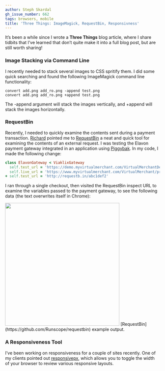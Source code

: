```yaml
---
author: Steph Skardal
gh_issue_number: 662
tags: browsers, mobile
title: 'Three Things: ImageMagick, RequestBin, Responsivness'
---
```


It’s been a while since I wrote a **Three Things** blog article, where I share tidbits that I’ve learned that don’t quite make it into a full blog post, but are still worth sharing!

### Image Stacking via Command Line

I recently needed to stack several images to CSS spritify them. I did some quick searching and found the following ImageMagick command line functionality:

```
convert add.png add_ro.png -append test.png
convert add.png add_ro.png +append test.png
```

The -append argument will stack the images vertically, and +append will stack the images horizontally.

### RequestBin

Recently, I needed to quickly examine the contents sent during a payment transaction. [Richard](/team/richard_templet) pointed me to [RequestBin](https://github.com/Runscope/requestbin) a neat and quick tool for examining the contents of an external request. I was testing the Elavon payment gateway integrated in an application using [Piggybak](https://github.com/piggybak/piggybak). In my code, I made the following change:

```ruby
class ElavonGateway < ViaklixGateway
  self.test_url = 'https://demo.myvirtualmerchant.com/VirtualMerchantDemo/process.do'
  self.live_url = 'https://www.myvirtualmerchant.com/VirtualMerchant/process.do'
+ self.test_url = 'http://requestb.in/abc1def2'
```

I ran through a single checkout, then visited the RequestBin inspect URL to examine the variables passed to the payment gateway, to see the following data (the text overwrites itself in Chrome):

<img border="0" height="400" src="/blog/2012/06/28/three-things-imagemagick-requestbin/image-0.png" width="372"/>
[RequestBin](https://github.com/Runscope/requestbin) example output.

### A Responsiveness Tool

I’ve been working on responsiveness for a couple of sites recently. One of my clients pointed out [responsivepx](http://responsivepx.com/), which allows you to toggle the width of your browser to review various responsive layouts.

